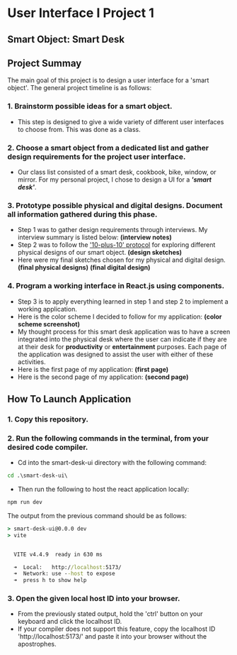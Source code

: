 # User Interface I Project 1
## Smart Object: Smart Desk
## Project Summay
The main goal of this project is to design a user interface for a 'smart object'. The general project timeline is as follows:
### 1. Brainstorm possible ideas for a smart object.
- This step is designed to give a wide variety of different user interfaces to choose from. This was done as a class. 
### 2. Choose a smart object from a dedicated list and gather design requirements for the project user interface.
- Our class list consisted of a smart desk, cookbook, bike, window, or mirror. For my personal project, I chose to design a UI for a ***'smart desk'***.
### 3. Prototype possible physical and digital designs. Document all information gathered during this phase.
- Step 1 was to gather design requirements through interviews. My interview summary is listed below:
**(interview notes)**
- Step 2 was to follow the ['10-plus-10' protocol](https://mweprin.medium.com/10x10-sketch-method-9c662656d67d) for exploring different physical designs of our smart object.
**(design sketches)**
- Here were my final sketches chosen for my physical and digital design.
**(final physical designs)**
**(final digital design)**
### 4. Program a working interface in React.js using components.
- Step 3 is to apply everything learned in step 1 and step 2 to implement a working application.
- Here is the color scheme I decided to follow for my application:
**(color scheme screenshot)**
- My thought process for this smart desk application was to have a screen integrated into the physical desk where the user can indicate if they are at their desk for **productivity** or **entertainment** purposes. Each page of the application was designed to assist the user with either of these activities.
- Here is the first page of my application:
**(first page)**
- Here is the second page of my application:
**(second page)**
## How To Launch Application
### 1. Copy this repository.
### 2. Run the following commands in the terminal, from your desired code compiler.
- Cd into the smart-desk-ui directory with the following command:
```cmd
cd .\smart-desk-ui\
```
- Then run the following to host the react application locally:
```cmd
npm run dev
```
The output from the previous command should be as follows:
```cmd
> smart-desk-ui@0.0.0 dev
> vite


  VITE v4.4.9  ready in 630 ms

  ➜  Local:   http://localhost:5173/
  ➜  Network: use --host to expose
  ➜  press h to show help
```
### 3. Open the given local host ID into your browser.
- From the previously stated output, hold the 'ctrl' button on your keyboard and click the localhost ID.
- If your compiler does not support this feature, copy the localhost ID 'http://localhost:5173/' and paste it into your browser without the apostrophes.
